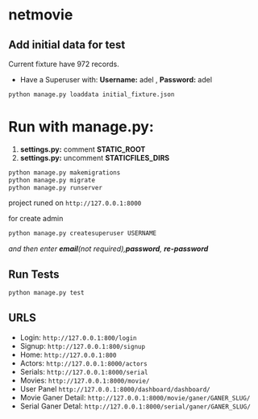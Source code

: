 # netmovie
## Add initial data for test
Current fixture have 972 records. 
- Have a Superuser with: **Username:** adel , **Password:** adel

```bash
python manage.py loaddata initial_fixture.json
```
# Run with manage.py:
1. **settings.py:** comment **STATIC_ROOT**
2. **settings.py:** uncomment **STATICFILES_DIRS**
```bash
python manage.py makemigrations
python manage.py migrate
python manage.py runserver
```
project runed on `http://127.0.0.1:8000`

for create admin
```python
python manage.py createsuperuser USERNAME
```
*and then enter **email**(not required),**password**, **re-password***

## Run Tests
```bash
python manage.py test
```
## URLS
- Login: `http://127.0.0.1:800/login`
- Signup: `http://127.0.0.1:800/signup`
- Home: `http://127.0.0.1:800`
- Actors: `http://127.0.0.1:8000/actors`
- Serials: `http://127.0.0.1:8000/serial`
- Movies: `http://127.0.0.1:8000/movie/`
- User Panel `http://127.0.0.1:8000/dashboard/dashboard/`
- Movie Ganer Detail: `http://127.0.0.1:8000/movie/ganer/GANER_SLUG/`
- Serial Ganer Detal: `http://127.0.0.1:8000/serial/ganer/GANER_SLUG/` 
